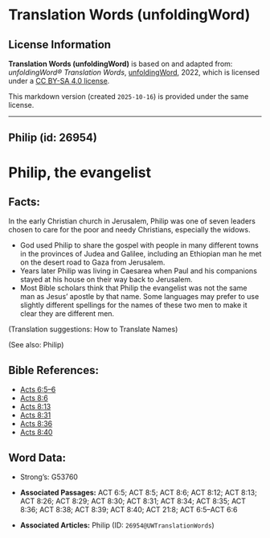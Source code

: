 # Translation Words (unfoldingWord)

## License Information

**Translation Words (unfoldingWord)** is based on and adapted from: _unfoldingWord® Translation Words_, [unfoldingWord](https://unfoldingword.org/utw), 2022, which is licensed under a [CC BY-SA 4.0 license](https://creativecommons.org/licenses/by-sa/4.0/legalcode.en).

This markdown version (created `2025-10-16`) is provided under the same license.



--------------------------------

## Philip (id: 26954)

Philip, the evangelist
======================

Facts:
------

In the early Christian church in Jerusalem, Philip was one of seven leaders chosen to care for the poor and needy Christians, especially the widows.

* God used Philip to share the gospel with people in many different towns in the provinces of Judea and Galilee, including an Ethiopian man he met on the desert road to Gaza from Jerusalem.
* Years later Philip was living in Caesarea when Paul and his companions stayed at his house on their way back to Jerusalem.
* Most Bible scholars think that Philip the evangelist was not the same man as Jesus’ apostle by that name. Some languages may prefer to use slightly different spellings for the names of these two men to make it clear they are different men.

(Translation suggestions: How to Translate Names)

(See also: Philip)

Bible References:
-----------------

* [Acts 6:5–6](https://ref.ly/Acts6:5-Acts6:6)
* [Acts 8:6](https://ref.ly/Acts8:6)
* [Acts 8:13](https://ref.ly/Acts8:13)
* [Acts 8:31](https://ref.ly/Acts8:31)
* [Acts 8:36](https://ref.ly/Acts8:36)
* [Acts 8:40](https://ref.ly/Acts8:40)

Word Data:
----------

* Strong’s: G53760

* **Associated Passages:** ACT 6:5; ACT 8:5; ACT 8:6; ACT 8:12; ACT 8:13; ACT 8:26; ACT 8:29; ACT 8:30; ACT 8:31; ACT 8:34; ACT 8:35; ACT 8:36; ACT 8:38; ACT 8:39; ACT 8:40; ACT 21:8; ACT 6:5–ACT 6:6
* **Associated Articles:** Philip (ID: `26954@UWTranslationWords`)

